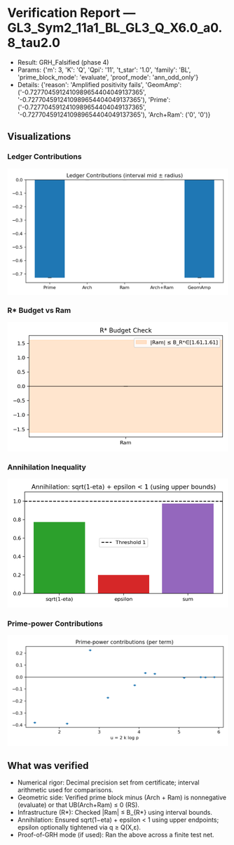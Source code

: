 # Verification Report — GL3_Sym2_11a1_BL_GL3_Q_X6.0_a0.8_tau2.0
- Result: GRH_Falsified (phase 4)
- Params: {'m': 3, 'K': 'Q', 'Qpi': '11', 't_star': '1.0', 'family': 'BL', 'prime_block_mode': 'evaluate', 'proof_mode': 'ann_odd_only'}
- Details: {'reason': 'Amplified positivity fails', 'GeomAmp': ('-0.7277045912410989654404049137365', '-0.7277045912410989654404049137365'), 'Prime': ('-0.7277045912410989654404049137365', '-0.7277045912410989654404049137365'), 'Arch+Ram': ('0', '0')}

## Visualizations
### Ledger Contributions

![Ledger Contributions](images/contributions.png)

### R* Budget vs Ram

![R* Budget vs Ram](images/rstar_vs_ram.png)

### Annihilation Inequality

![Annihilation Inequality](images/annihilation.png)

### Prime-power Contributions

![Prime-power Contributions](images/prime_terms.png)


## What was verified
- Numerical rigor: Decimal precision set from certificate; interval arithmetic used for comparisons.
- Geometric side: Verified prime block minus (Arch + Ram) is nonnegative (evaluate) or that UB(Arch+Ram) ≤ 0 (RS).
- Infrastructure (R*): Checked |Ram| ≤ B_{R*} using interval bounds.
- Annihilation: Ensured sqrt(1−eta) + epsilon < 1 using upper endpoints; epsilon optionally tightened via q ≥ Q(X,ε).
- Proof-of-GRH mode (if used): Ran the above across a finite test net.
